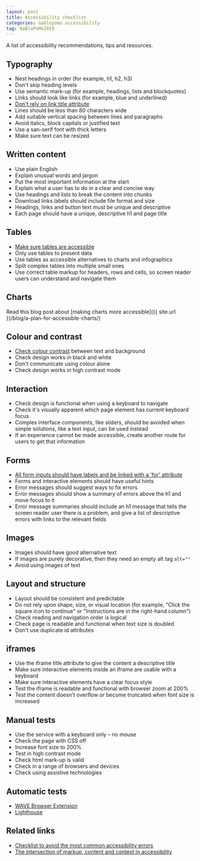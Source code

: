 ```yaml
---
layout: post
title: Accessibility checklist
categories: nablopomo accessibility
tag: NaBloPoMo2019
---
```


<p class="lede">A list of accessibility recommendations, tips and resources.</p>

## Typography

*   Nest headings in order (for example, h1, h2, h3)
*   Don't skip heading levels
*   Use semantic mark-up (for example, headings, lists and blockquotes)
*   Links should look like links (for example, blue and underlined)
*   [Don't rely on link title attribute](https://developer.paciellogroup.com/blog/2010/11/using-the-html-title-attribute/)
*   Lines should be less than 80 characters wide
*   Add suitable vertical spacing between lines and paragraphs
*   Avoid italics, block capitals or justified text
*   Use a san-serif font with thick letters
*   Make sure text can be resized

## Written content

*   Use plain English
*   Explain unusual words and jargon
*   Put the most important information at the start
*   Explain what a user has to do in a clear and concise way
*   Use headings and lists to break the content into chunks
*   Download links labels should include file format and size
*   Headings, links and button text must be unique and descriptive
*   Each page should have a unique, descriptive h1 and page title

## Tables

*   [Make sure tables are accessible](https://www.gov.uk/guidance/content-design/tables#how-to-make-tables-accessible)
*   Only use tables to present data
*   Use tables as accessible alternatives to charts and infographics
*   Split complex tables into multiple small ones
*   Use correct table markup for headers, rows and cells, so screen reader users can understand and navigate them

## Charts

Read this blog post about [making charts more accessible]({{ site.url }}/blog/a-plan-for-accessible-charts/)

## Colour and contrast

*   [Check colour contrast](http://webaim.org/resources/contrastchecker/) between text and background
*   Check design works in black and white
*   Don't communicate using colour alone
*   Check design works in high contrast mode

## Interaction

*   Check design is functional when using a keyboard to navigate
*   Check it's visually apparent which page element has current keyboard focus
*   Complex interface components, like sliders, should be avoided when simple solutions, like a text input, can be used instead
*   If an experience cannot be made accessible, create another route for users to get that information

## Forms

*   [All form inputs should have labels and be linked with a 'for' attribute](https://www.w3.org/WAI/tutorials/forms/labels/#associating-labels-explicitly)
*   Forms and interactive elements should have useful hints
*   Error messages should suggest ways to fix errors
*   Error messages should show a summary of errors above the h1 and move focus to it
*   Error message summaries should include an h1 message that tells the screen reader user there is a problem, and give a list of descriptive errors with links to the relevant fields

## Images

*   Images should have good alternative text
*   If images are purely decorative, then they need an empty alt tag `alt=""`
*   Avoid using images of text

## Layout and structure

*   Layout should be consistent and predictable
*   Do not rely upon shape, size, or visual location (for example, "Click the square icon to continue" or "Instructions are in the right-hand column")
*   Check reading and navigation order is logical
*   Check page is readable and functional when text size is doubled
*   Don't use duplicate id attributes

## iframes

*   Use the iframe title attribute to give the content a descriptive title
*   Make sure interactive elements inside an iframe are usable with a keyboard
*   Make sure interactive elements have a clear focus style
*   Test the iframe is readable and functional with browser zoom at 200%
*   Test the content doesn't overflow or become truncated when font size is increased

## Manual tests

*   Use the service with a keyboard only – no mouse
*   Check the page with CSS off
*   Increase font size to 200%
*   Test in high contrast mode
*   Check html mark-up is valid
*   Check in a range of browsers and devices
*   Check using assistive technologies

## Automatic tests

*   [WAVE Browser Extension](https://wave.webaim.org/extension/)
*   [Lighthouse](https://developers.google.com/web/tools/lighthouse)

## Related links

*   [Checklist to avoid the most common accessibility errors](https://www.brucelawson.co.uk/2019/checklist-to-avoid-the-most-common-accessibility-errors/)
*   [The intersection of markup, content and context in accessibility](https://www.24a11y.com/2019/the-intersection-of-markup-content-and-context-in-accessibility/)